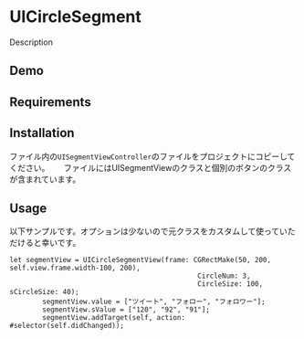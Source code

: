 # UICircleSegment

Description

## Demo

## Requirements

## Installation
ファイル内の```UISegmentViewController```のファイルをプロジェクトにコピーしてください。　　
ファイルにはUISegmentViewのクラスと個別のボタンのクラスが含まれています。

## Usage
以下サンプルです。オプションは少ないので元クラスをカスタムして使っていただけると幸いです。
```
let segmentView = UICircleSegmentView(frame: CGRectMake(50, 200, self.view.frame.width-100, 200),
                                              CircleNum: 3,
                                              CircleSize: 100, sCircleSize: 40);
        segmentView.value = ["ツイート", "フォロー", "フォロワー"];
        segmentView.sValue = ["120", "92", "91"];
        segmentView.addTarget(self, action: #selector(self.didChanged));
```
